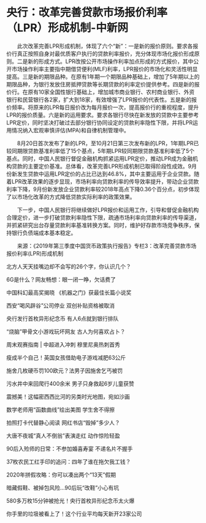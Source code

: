 # 央行：改革完善贷款市场报价利率（LPR）形成机制-中新网

　　此次改革完善LPR形成机制，体现了六个“新”：一是新的报价原则。要求各报价行真正按照自身对最优质客户执行的贷款利率报价，充分体现市场化报价形成原则。二是新的形成方式。LPR改按公开市场操作利率加点形成的方式报价，其中公开市场操作利率主要指中期借贷便利(MLF)利率，LPR报价的市场化和灵活性明显提高。三是新的期限品种。在原有1年期一个期限品种基础上，增加了5年期以上的期限品种，为银行发放住房抵押贷款等长期贷款的利率定价提供参考。四是新的报价行。在原有10家全国性银行基础上，增加城市商业银行、农村商业银行、外资银行和民营银行各2家，扩大到18家，有效增强了LPR报价的代表性。五是新的报价频率。将原来的LPR每日报价改为每月报价一次，提高报价行的重视程度，提升LPR的报价质量。六是新的运用要求。要求各银行尽快在新发放的贷款中主要参考LPR定价，同时坚决打破过去部分银行协同设定的贷款利率隐性下限，并将LPR运用情况纳入宏观审慎评估(MPA)和自律机制管理中。

　　8月20日首次发布了新的LPR，至10月21日第三次发布新的LPR，1年期LPR已较同期限贷款基准利率低了15个基点，5年期LPR较同期限贷款基准利率低了5个基点。同时，中国人民银行督促金融机构抓紧运用LPR定价，推动LPR成为金融机构贷款的主要定价基准。总体看，改革完善LPR形成机制已取得阶段性成效。9月份新发生贷款中运用LPR定价的占比已达到46.8%，其中主要运用于企业贷款。随着LPR改革效果的逐步显现，市场利率向贷款利率的传导效率提升，带动企业贷款利率下降，9月份新发放企业贷款利率较2018年高点下降0.36个百分点，初步体现了以市场化改革的方式降低贷款实际利率的政策效果。

　　下一步，中国人民银行将继续做好LPR报价和运用工作，引导和督促金融机构合理定价，进一步打破贷款利率隐性下限，疏通市场利率向贷款利率的传导渠道，并抓紧研究出台存量贷款利率基准转换方案。同时，维护好存款市场竞争秩序，保持银行负债端成本基本稳定。

　　来源：《2019年第三季度中国货币政策执行报告》专栏3：改革完善贷款市场报价利率(LPR)形成机制

北方人天天挂嘴边却不会写的26个字，你认识几个？

6G是什么？网友畅想：眼一闭一睁，欠话费了

中国科幻最高奖揭晓 《机器之门》获最佳长篇小说奖

西安“喝风辟谷”公司停业 双创补贴资格被取消

央行发行首枚异形纪念币 有人6点就到银行排队

“烧脑”甲骨文小游戏玩坏网友 古人为何喜欢占卜？

周末观赛指南 | 中超进入冲刺 穆里尼奥热刺首秀

瘦成半个自己！英国女孩借助电子游戏减肥63公斤

施舍几枚硬币罚100欧元？法男子因施舍乞丐被罚

污水井中来回爬行400余米 男子只身救起6岁儿童获赞

震撼美！这幅密西西比河的另类时光地图，宛如沙画

数学老师用“函数曲线”绘出美图 学生舍不得擦

拍照打卡代替静心阅读 网红书店“毁掉”多少人？

大唐不夜城“真人不倒翁”表演走红 动作惊险轻盈

90后入殓师的日常：不参加婚喜寿宴 不递名片不握手

37枚农民工红手印的追问：四年了谁在拖欠我工钱？

2020年拼假攻略：你可以凑出两个“13天”假期

暗藏假鞋、被掉包风险…90后玩“改鞋”小心有坑

580多万枚15分钟被抢光！央行首枚异形纪念币太火爆

你手里的垃圾被看上了！这个行业平均每天新开23家公司
